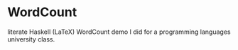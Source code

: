 # WordCount
literate Haskell (LaTeX) WordCount demo I did for a programming languages university class.
